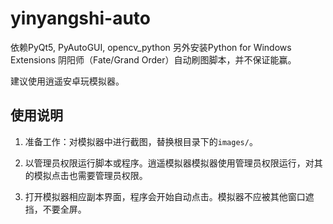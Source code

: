 # yinyangshi-auto

依赖PyQt5, PyAutoGUI, opencv_python
另外安装Python for Windows Extensions [](https://sourceforge.net/projects/pywin32/)
阴阳师（Fate/Grand Order）自动刷图脚本，并不保证能赢。

建议使用逍遥安卓玩模拟器。

## 使用说明

1. 准备工作：对模拟器中进行截图，替换根目录下的`images/`。

2. 以管理员权限运行脚本或程序。逍遥模拟器模拟器使用管理员权限运行，对其的模拟点击也需要管理员权限。

3. 打开模拟器相应副本界面，程序会开始自动点击。模拟器不应被其他窗口遮挡，不要全屏。
